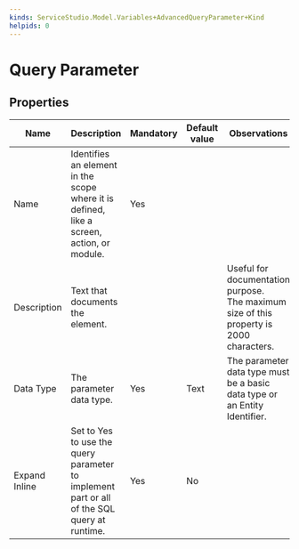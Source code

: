 ```yaml
---
kinds: ServiceStudio.Model.Variables+AdvancedQueryParameter+Kind
helpids: 0
---
```


# Query Parameter


## Properties

<table markdown="1">
<thead>
<tr>
<th>Name</th>
<th>Description</th>
<th>Mandatory</th>
<th>Default value</th>
<th>Observations</th>
</tr>
</thead>
<tbody>
<tr>
<td title="Name">Name</td>
<td>Identifies an element in the scope where it is defined, like a screen, action, or module.</td>
<td>Yes</td>
<td></td>
<td></td>
</tr>
<tr>
<td title="Description">Description</td>
<td>Text that documents the element.</td>
<td></td>
<td></td>
<td>Useful for documentation purpose.<br/>The maximum size of this property is 2000 characters.</td>
</tr>
<tr>
<td title="Data Type">Data Type</td>
<td>The parameter data type.</td>
<td>Yes</td>
<td>Text</td>
<td>The parameter data type must be a basic data type or an Entity Identifier.</td>
</tr>
<tr>
<td title="Expand Inline">Expand Inline</td>
<td>Set to Yes to use the query parameter to implement part or all of the SQL query at runtime.</td>
<td>Yes</td>
<td>No</td>
<td></td>
</tr>
</tbody>
</table>

